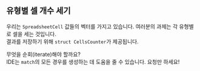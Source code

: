 ## 유형별 셀 개수 세기

우리는 `SpreadsheetCell` 값들의 벡터를 가지고 있습니다. 여러분의 과제는 각 유형별로 셀을 세는 것입니다.  
결과를 저장하기 위해 `struct CellsCounter`가 제공됩니다.

<div class="hint">무엇을 순회(iterate)해야 할까요?</div>

<div class="hint">IDE는 <code>match</code>의 모든 경우를 생성하는 데 도움을 줄 수 있습니다. 요청만 하세요!</div>